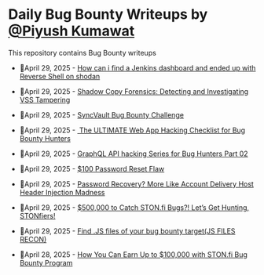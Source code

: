# Daily Bug Bounty Writeups by [@Piyush Kumawat](https://twitter.com/piyush_supiy) 
This repository contains Bug Bounty writeups

<!-- BLOG-POST-LIST:START -->
 - 💯April 29, 2025 - [How can i find a Jenkins dashboard and ended up with Reverse Shell on shodan](https://medium.com/@fakechan443/how-can-i-find-a-jenkins-dashboard-and-ended-up-with-reverse-shell-with-shodan-31fcfb8db8b4?source=rss------bug_bounty-5) 

 - 💯April 29, 2025 - [Shadow Copy Forensics: Detecting and Investigating VSS Tampering](https://medium.com/@paritoshblogs/shadow-copy-forensics-detecting-and-investigating-vss-tampering-17c5bf555230?source=rss------bug_bounty-5) 

 - 💯April 29, 2025 - [SyncVault Bug Bounty Challenge](https://medium.com/@syncvault/syncvault-bug-bounty-challenge-bfd466be173c?source=rss------bug_bounty-5) 

 - 💯April 29, 2025 - [️ The ULTIMATE Web App Hacking Checklist for Bug Bounty Hunters](https://redxcybersec.medium.com/%EF%B8%8F-the-ultimate-web-app-hacking-checklist-for-bug-bounty-hunters-a495b436ab6f?source=rss------bug_bounty-5) 

 - 💯April 29, 2025 - [GraphQL API hacking Series for Bug Hunters Part 02](https://medium.com/@lancersiromony/graphql-api-hacking-series-for-bug-hunters-part-02-837e0bc3be06?source=rss------bug_bounty-5) 

 - 💯April 29, 2025 - [$100 Password Reset Flaw](https://osintteam.blog/100-password-reset-flaw-7827effebca2?source=rss------bug_bounty-5) 

 - 💯April 29, 2025 - [Password Recovery? More Like Account Delivery Host Header Injection Madness](https://medium.com/@loayahmed686/password-recovery-more-like-account-delivery-host-header-injection-madness-b0d0eb3a3b6d?source=rss------bug_bounty-5) 

 - 💯April 29, 2025 - [$500,000 to Catch STON.fi Bugs?! Let’s Get Hunting, STONfiers!](https://medium.com/@savesjustice/500-000-to-catch-ston-fi-bugs-lets-get-hunting-stonfiers-8e3c2ba6ad55?source=rss------bug_bounty-5) 

 - 💯April 29, 2025 - [Find .JS files of your bug bounty target&lpar;JS FILES RECON&rpar;](https://medium.com/@loyalonlytoday/find-js-files-of-your-bug-bounty-target-js-files-recon-306c3b169bae?source=rss------bug_bounty-5) 

 - 💯April 28, 2025 - [How You Can Earn Up to $100,000 with STON.fi Bug Bounty Program](https://medium.com/@vlad2566/how-you-can-earn-up-to-100-000-with-ston-fi-bug-bounty-program-18861e0285e5?source=rss------bug_bounty-5) 
<!-- BLOG-POST-LIST:END -->
